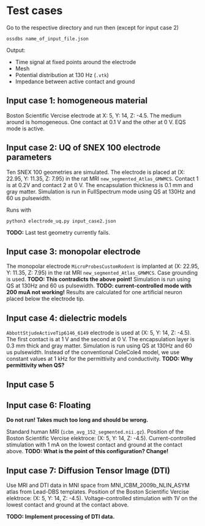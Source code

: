 # Test cases

Go to the respective directory and run then (except for input case 2)

```
ossdbs name_of_input_file.json
```

Output:

* Time signal at fixed points around the electrode
* Mesh
* Potential distribution at 130 Hz (`.vtk`)
* Impedance between active contact and ground


## Input case 1: homogeneous material

Boston Scientific Vercise electrode at X: 5, Y: 14, Z: -4.5.
The medium around is homogeneous.
One contact at 0.1 V and the other at 0 V.
EQS mode is active.

## Input case 2: UQ of SNEX 100 electrode parameters

Ten SNEX 100 geometries are simulated.
The electrode is placed at (X: 22.95, Y: 11.35, Z: 7.95) in the rat MRI `new_segmented_Atlas_GMWMCS`.
Contact 1 is at 0.2V and contact 2 at 0 V.
The encapsulation thickness is 0.1 mm and gray matter.
Simulation is run in FullSpectrum mode using QS at 130Hz and 60 us pulsewidth.

Runs with 

```
python3 electrode_uq.py input_case2.json

```

**TODO:**
Last test geometry currently fails.

## Input case 3: monopolar electrode

The monopolar electrode `MicroProbesCustomRodent` is implanted at (X: 22.95, Y: 11.35, Z: 7.95) in the rat MRI `new_segmented_Atlas_GMWMCS`.
Case grounding is used. **TODO: This contradicts the above point!** 
Simulation is run using QS at 130Hz and 60 us pulsewidth. **TODO: current-controlled mode with 200 muA not working!**
Results are calculated for one artificial neuron placed below the electrode tip.

## Input case 4: dielectric models

`AbbottStjudeActiveTip6146_6149` electrode is used at (X: 5, Y: 14, Z: -4.5).
The first contact is at 1 V and the second at 0 V.
The encapsulation layer is 0.3 mm thick and gray matter.
Simulation is run using QS at 130Hz and 60 us pulsewidth.
Instead of the conventional ColeCole4 model, we use constant values at 1 kHz for the permittivity and conductivity.
**TODO: Why permittivity when QS?**

## Input case 5


## Input case 6: Floating

**Do not run! Takes much too long and should be wrong.**

Standard human MRI (`icbm_avg_152_segmented.nii.gz`).
Position of the Boston Scientific Vercise elektroce: (X: 5, Y: 14, Z: -4.5).
Current-controlled stimulation with 1 mA on the lowest contact and ground at the contact above.
**TODO: What is the point of this configuration? Change!**

## Input case 7: Diffusion Tensor Image (DTI)

Use MRI and DTI data in MNI space from MNI_ICBM_2009b_NLIN_ASYM atlas from Lead-DBS templates.
Position of the Boston Scientific Vercise elektroce: (X: 5, Y: 14, Z: -4.5).
Voltage-controlled stimulation with 1V on the lowest contact and ground at the contact above.

**TODO: Implement processing of DTI data.**
